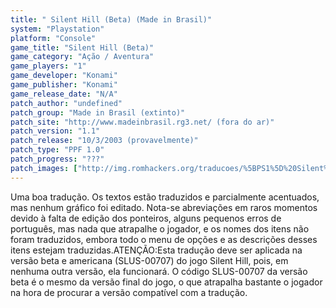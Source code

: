 ```yaml
---
title: " Silent Hill (Beta) (Made in Brasil)"
system: "Playstation"
platform: "Console"
game_title: "Silent Hill (Beta)"
game_category: "Ação / Aventura"
game_players: "1"
game_developer: "Konami"
game_publisher: "Konami"
game_release_date: "N/A"
patch_author: "undefined"
patch_group: "Made in Brasil (extinto)"
patch_site: "http://www.madeinbrasil.rg3.net/ (fora do ar)"
patch_version: "1.1"
patch_release: "10/3/2003 (provavelmente)"
patch_type: "PPF 1.0"
patch_progress: "???"
patch_images: ["http://img.romhackers.org/traducoes/%5BPS1%5D%20Silent%20Hill%20Beta%20-%20Made%20in%20Brasil%20-%201.jpg","http://img.romhackers.org/traducoes/%5BPS1%5D%20Silent%20Hill%20Beta%20-%20Made%20in%20Brasil%20-%202.jpg","http://img.romhackers.org/traducoes/%5BPS1%5D%20Silent%20Hill%20Beta%20-%20Made%20in%20Brasil%20-%203.jpg"]
---
```

Uma boa tradução. Os textos estão traduzidos e parcialmente acentuados, mas nenhum gráfico foi editado. Nota-se abreviações em raros momentos devido à falta de edição dos ponteiros, alguns pequenos erros de português, mas nada que atrapalhe o jogador, e os nomes dos itens não foram traduzidos, embora todo o menu de opções e as descrições desses itens estejam traduzidas.ATENÇÃO:Esta tradução deve ser aplicada na versão beta e americana (SLUS-00707) do jogo Silent Hill, pois, em nenhuma outra versão, ela funcionará. O código SLUS-00707 da versão beta é o mesmo da versão final do jogo, o que atrapalha bastante o jogador na hora de procurar a versão compatível com a tradução.
